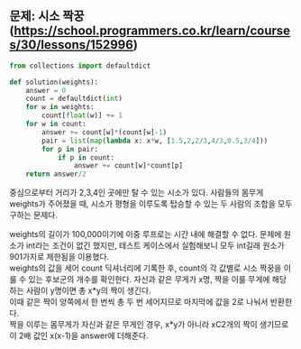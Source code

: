 ## 문제: 시소 짝꿍 (https://school.programmers.co.kr/learn/courses/30/lessons/152996)
```python
from collections import defaultdict

def solution(weights):
    answer = 0
    count = defaultdict(int)
    for w in weights:
        count[float(w)] += 1
    for w in count:
        answer += count[w]*(count[w]-1)
        pair = list(map(lambda x: x*w, [1.5,2,2/3,4/3,0.5,3/4]))
        for p in pair:
            if p in count:
                answer += count[w]*count[p]
    return answer/2
```
중심으로부터 거리가 2,3,4인 곳에만 탈 수 있는 시소가 있다. 사람들의 몸무게 weights가 주어졌을 때, 시소가 평형을 이루도록 탑승할 수 있는 두 사람의 조합을 모두 구하는 문제다.   

weights의 길이가 100,000이기에 이중 루프로는 시간 내에 해결할 수 없다. 문제에 원소가 int라는 조건이 없긴 했지만, 테스트 케이스에서 실험해보니 모두 int길래 원소가 901가지로 제한됨을 이용했다.   
weights의 값을 세어 count 딕셔너리에 기록한 후, count의 각 값별로 시소 짝꿍을 이룰 수 있는 후보군의 개수를 확인한다. 자신과 같은 무게가 x명, 짝을 이룰 무게에 해당하는 사람이 y명이면 총 x\*y의 짝이 생긴다.   
이때 같은 짝이 양쪽에서 한 번씩 총 두 번 세어지므로 마지막에 값을 2로 나눠서 반환한다.   
짝을 이루는 몸무게가 자신과 같은 무게인 경우, x\*y가 아니라 xC2개의 짝이 생기므로 이 2배 값인 x(x-1)을 answer에 더해준다. 
